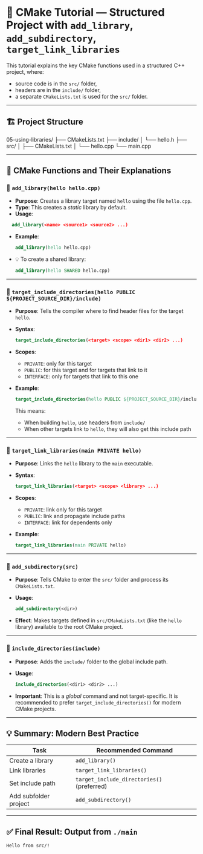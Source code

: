 # 📘 CMake Tutorial — Structured Project with `add_library`, `add_subdirectory`, `target_link_libraries`

This tutorial explains the key CMake functions used in a structured C++ project, where:

- source code is in the `src/` folder,
- headers are in the `include/` folder,
- a separate `CMakeLists.txt` is used for the `src/` folder.

---

## 🏗️ Project Structure

05-using-libraries/
├── CMakeLists.txt
├── include/
│   └── hello.h
├── src/
│   ├── CMakeLists.txt
│   └── hello.cpp
└── main.cpp

---

## 🔧 CMake Functions and Their Explanations

### 📌 `add_library(hello hello.cpp)`

- **Purpose**: Creates a library target named `hello` using the file `hello.cpp`.
- **Type**: This creates a *static* library by default.
- **Usage**:

```cmake
  add_library(<name> <source1> <source2> ...)

```

- **Example**:

  ```cmake
  add_library(hello hello.cpp)
  ```

- 💡 To create a shared library:

  ```cmake
  add_library(hello SHARED hello.cpp)
  ```

---

### 📌 `target_include_directories(hello PUBLIC ${PROJECT_SOURCE_DIR}/include)`

- **Purpose**: Tells the compiler where to find header files for the target `hello`.
- **Syntax**:

  ```cmake
  target_include_directories(<target> <scope> <dir1> <dir2> ...)
  ```

- **Scopes**:

  - `PRIVATE`: only for this target
  - `PUBLIC`: for this target and for targets that link to it
  - `INTERFACE`: only for targets that link to this one
- **Example**:

  ```cmake
  target_include_directories(hello PUBLIC ${PROJECT_SOURCE_DIR}/include)
  ```

  This means:

  - When building `hello`, use headers from `include/`
  - When other targets link to `hello`, they will also get this include path

---

### 📌 `target_link_libraries(main PRIVATE hello)`

- **Purpose**: Links the `hello` library to the `main` executable.
- **Syntax**:

  ```cmake
  target_link_libraries(<target> <scope> <library> ...)
  ```

- **Scopes**:

  - `PRIVATE`: link only for this target
  - `PUBLIC`: link and propagate include paths
  - `INTERFACE`: link for dependents only
- **Example**:

  ```cmake
  target_link_libraries(main PRIVATE hello)
  ```

---

### 📌 `add_subdirectory(src)`

- **Purpose**: Tells CMake to enter the `src/` folder and process its `CMakeLists.txt`.
- **Usage**:

  ```cmake
  add_subdirectory(<dir>)
  ```

- **Effect**: Makes targets defined in `src/CMakeLists.txt` (like the `hello` library) available to the root CMake project.

---

### 📌 `include_directories(include)`

- **Purpose**: Adds the `include/` folder to the global include path.
- **Usage**:

  ```cmake
  include_directories(<dir1> <dir2> ...)
  ```

- **Important**: This is a *global* command and not target-specific.
  It is recommended to prefer `target_include_directories()` for modern CMake projects.

---

## 💡 Summary: Modern Best Practice

| Task                  | Recommended Command                        |
| --------------------- | ------------------------------------------ |
| Create a library      | `add_library()`                            |
| Link libraries        | `target_link_libraries()`                  |
| Set include path      | `target_include_directories()` (preferred) |
| Add subfolder project | `add_subdirectory()`                       |

---

## ✅ Final Result: Output from `./main`

```bash
Hello from src/!
```
